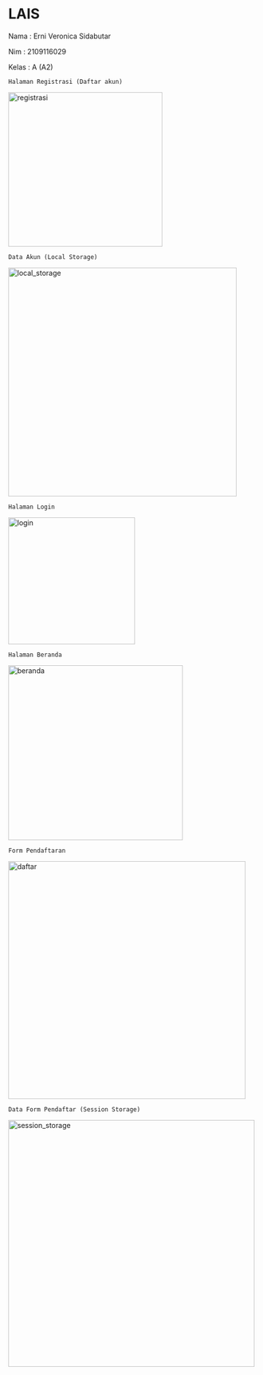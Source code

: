 # LAIS
Nama  : Erni Veronica Sidabutar

Nim   : 2109116029

Kelas : A (A2)


    Halaman Registrasi (Daftar akun)

 <img width="309" alt="registrasi" src="https://user-images.githubusercontent.com/119858991/227722998-b3472f7b-86c8-4170-a309-4749fd758deb.png">

    Data Akun (Local Storage)
    
<img width="458" alt="local_storage" src="https://user-images.githubusercontent.com/119858991/227723031-d911f86b-8a4a-41d1-b78a-2b5145c30bff.png">

    Halaman Login
    
<img width="254" alt="login" src="https://user-images.githubusercontent.com/119858991/227723046-eb6f4e77-99d7-46af-9049-14d3aea2fdad.png">

    Halaman Beranda
    
<img width="350" alt="beranda" src="https://user-images.githubusercontent.com/119858991/227727117-3c7cf5bc-3759-4f76-9aca-08a8a0118e3f.png">

    Form Pendaftaran
    
<img width="476" alt="daftar" src="https://user-images.githubusercontent.com/119858991/227723067-239ab899-4a6d-4878-bd07-b9b287ceae4b.png">

    Data Form Pendaftar (Session Storage)
    
<img width="494" alt="session_storage" src="https://user-images.githubusercontent.com/119858991/227723071-6379457b-ac7e-47db-8949-f580b0b3e10d.png">


